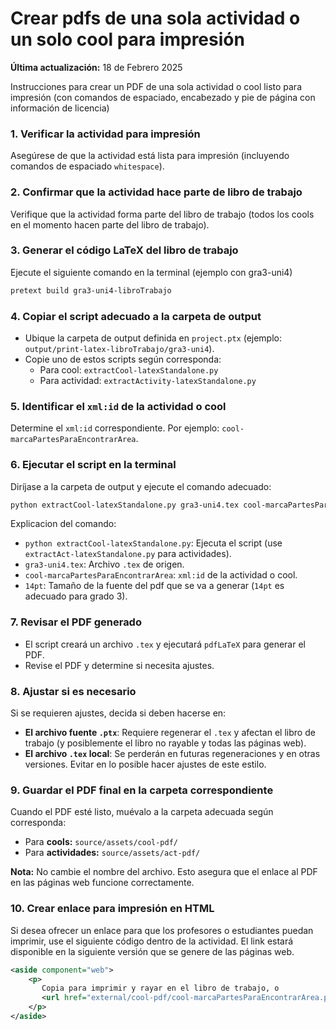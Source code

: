 # Crear pdfs de una sola actividad o un solo cool para impresión

**Última actualización:** 18 de Febrero 2025

Instrucciones para crear un PDF de una sola actividad o cool listo para impresión
(con comandos de espaciado, encabezado y pie de página con información de licencia)

### 1. Verificar la actividad para impresión
Asegúrese de que la actividad está lista para impresión (incluyendo comandos de espaciado `whitespace`).

### 2. Confirmar que la actividad hace parte de libro de trabajo
Verifique que la actividad forma parte del libro de trabajo (todos los cools en el momento hacen parte del libro de trabajo).

### 3. Generar el código LaTeX del libro de trabajo
Ejecute el siguiente comando en la terminal (ejemplo con gra3-uni4)
```bash
pretext build gra3-uni4-libroTrabajo
```

### 4. Copiar el script adecuado a la carpeta de output
- Ubique la carpeta de output definida en `project.ptx` (ejemplo: `output/print-latex-libroTrabajo/gra3-uni4`).
- Copie uno de estos scripts según corresponda:
  - Para cool: `extractCool-latexStandalone.py`
  - Para actividad: `extractActivity-latexStandalone.py`

### 5. Identificar el `xml:id` de la actividad o cool
Determine el `xml:id` correspondiente. Por ejemplo: `cool-marcaPartesParaEncontrarArea`.

### 6. Ejecutar el script en la terminal
Diríjase a la carpeta de output y ejecute el comando adecuado:

```bash
python extractCool-latexStandalone.py gra3-uni4.tex cool-marcaPartesParaEncontrarArea 14pt
```

Explicacion del comando:
  - `python extractCool-latexStandalone.py`: Ejecuta el script (use `extractAct-latexStandalone.py` para actividades).
  - `gra3-uni4.tex`: Archivo `.tex` de origen.
  - `cool-marcaPartesParaEncontrarArea`: `xml:id` de la actividad o cool.
  - `14pt`: Tamaño de la fuente del pdf que se va a generar (`14pt` es adecuado para grado 3).

### 7. Revisar el PDF generado
- El script creará un archivo `.tex` y ejecutará `pdfLaTeX` para generar el PDF.
- Revise el PDF y determine si necesita ajustes.

### 8. Ajustar si es necesario
Si se requieren ajustes, decida si deben hacerse en:
- **El archivo fuente `.ptx`**: Requiere regenerar el `.tex` y afectan el libro de trabajo (y posiblemente el libro no rayable y todas las páginas web).
- **El archivo `.tex` local**: Se perderán en futuras regeneraciones y en otras versiones. Evitar en lo posible hacer ajustes de este estilo.

### 9. Guardar el PDF final en la carpeta correspondiente
Cuando el PDF esté listo, muévalo a la carpeta adecuada según corresponda:

- Para **cools:** `source/assets/cool-pdf/`
- Para **actividades:** `source/assets/act-pdf/`

**Nota:** No cambie el nombre del archivo. Esto asegura que el enlace al PDF en las páginas web funcione correctamente.

### 10. Crear enlace para impresión en HTML
Si desea ofrecer un enlace para que los profesores o estudiantes puedan imprimir, use el siguiente código dentro de la actividad. El link estará disponible en la siguiente versión que se genere de las páginas web.
```xml
<aside component="web">
    <p>
       Copia para imprimir y rayar en el libro de trabajo, o
       <url href="external/cool-pdf/cool-marcaPartesParaEncontrarArea.pdf">descargar acá</url>.
    </p>
</aside>
```

